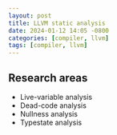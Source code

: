 ```yaml
---
layout: post
title: LLVM static analysis
date: 2024-01-12 14:05 -0800
categories: [compiler, llvm]
tags: [compiler, llvm]
---
```


## Research areas

- Live-variable analysis
- Dead-code analysis
- Nullness analysis
- Typestate analysis
